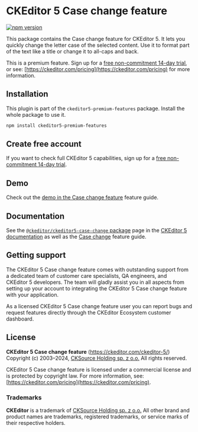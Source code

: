 CKEditor&nbsp;5 Case change feature
===================================

[![npm version](https://badge.fury.io/js/%40ckeditor%2Fckeditor5-case-change.svg)](https://www.npmjs.com/package/@ckeditor/ckeditor5-case-change)

This package contains the Case change feature for CKEditor&nbsp;5. It lets you quickly change the letter case of the selected content. Use it to format part of the text like a title or change it to all-caps and back.

This is a premium feature. Sign up for a [free non-commitment 14-day trial](https://portal.ckeditor.com/checkout?plan=free), or see: [https://ckeditor.com/pricing](https://ckeditor.com/pricing) for more information.

## Installation

This plugin is part of the `ckeditor5-premium-features` package. Install the whole package to use it.

```bash
npm install ckeditor5-premium-features
```

## Create free account

If you want to check full CKEditor&nbsp;5 capabilities, sign up for a [free non-commitment 14-day trial](https://portal.ckeditor.com/checkout?plan=free).

## Demo

Check out the [demo in the Case change feature](https://ckeditor.com/docs/ckeditor5/latest/features/case-change.html#demo) feature guide.

## Documentation

See the [`@ckeditor/ckeditor5-case-change` package](https://ckeditor.com/docs/ckeditor5/latest/api/case-change.html) page in the [CKEditor&nbsp;5 documentation](https://ckeditor.com/docs/ckeditor5/latest/) as well as the [Case change](https://ckeditor.com/docs/ckeditor5/latest/features/case-change.html) feature guide.

## Getting support

The CKEditor&nbsp;5 Case change feature comes with outstanding support from a dedicated team of customer care specialists, QA engineers, and CKEditor&nbsp;5 developers. The team will gladly assist you in all aspects from setting up your account to integrating the CKEditor&nbsp;5 Case change feature with your application.

As a licensed CKEditor&nbsp;5 Case change feature user you can report bugs and request features directly through the CKEditor Ecosystem customer dashboard.

## License

**CKEditor&nbsp;5 Case change feature** (https://ckeditor.com/ckeditor-5/)<br>
Copyright (c) 2003–2024, [CKSource Holding sp. z o.o.](https://cksource.com)  All rights reserved.

CKEditor&nbsp;5 Case change feature is licensed under a commercial license and is protected by copyright law. For more information, see: [https://ckeditor.com/pricing](https://ckeditor.com/pricing).

### Trademarks

**CKEditor** is a trademark of [CKSource Holding sp. z o.o.](https://cksource.com)  All other brand and product names are trademarks, registered trademarks, or service marks of their respective holders.
